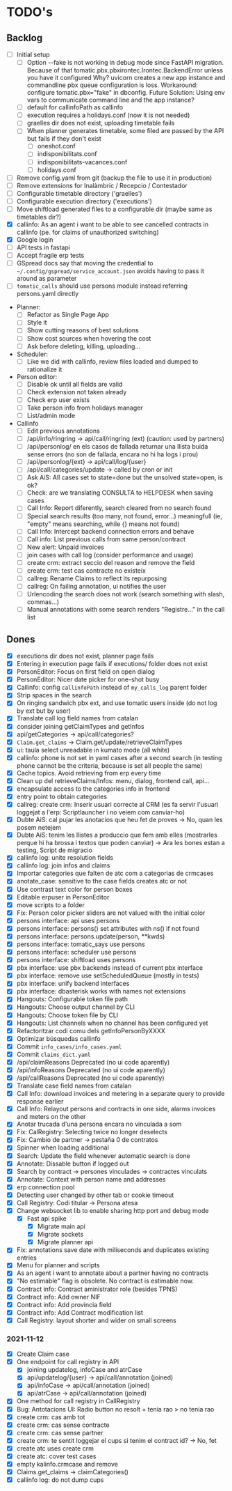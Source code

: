 # TODO's

## Backlog

- [ ] Initial setup
     - [ ] Option --fake is not working in debug mode since FastAPI migration.
           Because of that tomatic.pbx.pbxirontec.Irontec.BackendError unless you have it configured
           Why? uvicorn creates a new app instance and commandline pbx queue configuration is loss.
           Workaround: configure tomatic.pbx="fake" in dbconfig.
           Future Solution: Using env vars to communicate command line and the app instance?
     - [ ] default for callinfoPath as callinfo
     - [ ] execution requires a holidays.conf (now it is not needed)
     - [ ] graelles dir does not exist, uploading timetable fails
     - [ ] When planner generates timetable, some filed are passed by the API but fails if they don't exist
          - [ ] oneshot.conf
          - [ ] indisponibilitats.conf
          - [ ] indisponibilitats-vacances.conf
          - [ ] holidays.conf
- [ ] Remove config.yaml from git (backup the file to use it in production)
- [ ] Remove extensions for Inalàmbric / Recepcio / Contestador
- [ ] Configurable timetable directory ('graelles')
- [ ] Configurable execution directory ('executions')
- [ ] Move shiftload generated files to a configurable dir (maybe same as timetables dir?)
- [x] callinfo: As an agent i want to be able to see cancelled contracts in callinfo (pe. for claims of unauthorized switching)
- [x] Google login
- [ ] API tests in fastapi
- [ ] Accept fragile erp tests
- [ ] GSpread docs say that moving the credential to `~/.config/gspread/service_account.json` avoids having to pass it around as parameter
- [ ] `tomatic_calls` should use persons module instead referring persons.yaml directly

- Planner:
     - [ ] Refactor as Single Page App
     - [ ] Style it
     - [ ] Show cutting reasons of best solutions
     - [ ] Show cost sources when hovering the cost
     - [ ] Ask before deleting, killing, uploading...
- Scheduler:
     - [ ] Like we did with callinfo, review files loaded and dumped to rationalize it
- Person editor:
     - [ ] Disable ok until all fields are valid
     - [ ] Check extension not taken already
     - [ ] Check erp user exists
     - [ ] Take person info from holidays manager
     - [ ] List/admin mode
- Callinfo
     - [ ] Edit previous annotations
     - [ ] /api/info/ringring -> api/call/ringring (ext) (caution: used by partners)
     - [ ] /api/personlog/<ext> en els casos de fallada returnar una llista buida sense errors (no son de fallada, encara no hi ha logs i prou)
     - [ ] /api/personlog/{ext} -> api/call/log/{user}
     - [ ] /api/call/categories/update -> called by cron or init
     - [ ] Ask AiS: All cases set to state=done but the unsolved state=open, is ok?
     - [ ] Check: are we translating CONSULTA to HELPDESK when saving cases
     - [ ] Call Info: Report diferently, search cleared from no search found
     - [ ] Special search results (too many, not found, error...) meaningfull (ie, "empty" means searching, while {} means not found)
     - [ ] Call Info: Intercept backend connection errors and behave
     - [ ] Call info: List previous calls from same person/contract
     - [ ] New alert: Unpaid invoices
     - [ ] join cases with call log (consider performance and usage)
     - [ ] create crm: extract seccio del reason and remove the field
     - [ ] create crm: test cas contracte no existeix
     - [ ] callreg: Rename Claims to reflect its repurposing
     - [ ] callreg: On failing annotation, ui notifies the user
     - [ ] Urlencoding the search does not work (search something with slash, commas...)
     - [ ] Manual annotations with some search renders "Registre..." in the call list

## Dones

- [x] executions dir does not exist, planner page fails
- [x] Entering in execution page fails if executions/ folder does not exist
- [x] PersonEditor: Focus on first field on open dialog
- [x] PersonEditor: Nicer date picker for one-shot busy
- [x] Callinfo: config `callinfoPath` instead of `my_calls_log` parent folder
- [x] Strip spaces in the search
- [x] On ringing sandwich pbx ext, and use tomatic users inside (do not log by ext but by user)
- [x] Translate call log field names from catalan
- [x] consider joining getClaimTypes and getInfos
- [x] api/getCategories -> api/call/categories?
- [x] `Claim.get_claims` -> Claim.get/update/retrieveClaimTypes
- [x] ui: taula select unreadable in kumato mode (all white)
- [x] callinfo: phone is not set in yaml cases after a second search (in testing phone cannot be the criteria, because is set all people the same)
- [x] Cache topics. Avoid retrieving from erp every time
- [x] Clean up del retrieveClaims/Infos: menu, dialog, frontend call, api...
- [x] encapsulate access to the categories info in frontend
- [x] entry point to obtain categories
- [x] callreg: create crm: Inserir usuari correcte al CRM (es fa servir l'usuari loggejat a l'erp: Scriptlauncher i no veiem com canviar-ho)
- [x] Dubte AiS: cal pujar les anotacios que heu fet de proves -> No, quan les posem netejem
- [x] Dubte AiS: tenim les llistes a produccio que fem amb elles (mostrarles perque hi ha brossa i textos que poden canviar) -> Ara les bones estan a testing, Script de migracio
- [x] callinfo log: unite resolution fields
- [x] callinfo log: join infos and claims
- [x] Importar categories que falten de atc com a categorias de crmcases
- [x] anotate_case: sensitive to the case fields creates atc or not
- [x] Use contrast text color for person boxes
- [x] Editable erpuser in PersonEditor
- [x] move scripts to a folder
- [x] Fix: Person color picker sliders are not valued with the initial color
- [x] persons interface: api uses persons
- [x] persons interface: persons() set attributes with ns() if not found
- [x] persons interface: persons.update(person, \*\*kwds)
- [x] persons interface: tomatic_says use persons
- [x] persons interface: scheduler use persons
- [x] persons interface: shiftload uses persons
- [x] pbx interface: use pbx backends instead of current pbx interface
- [x] pbx interface: remove use setScheduledQueue (mostly in tests)
- [x] pbx interface: unify backend interfaces
- [x] pbx interface: dbasterisk works with names not extensions
- [x] Hangouts: Configurable token file path
- [x] Hangouts: Choose output channel by CLI
- [x] Hangouts: Choose token file by CLI
- [x] Hangouts: List channels when no channel has been configured yet
- [x] Refactoritzar codi comu dels getInfoPersonByXXXX
- [x] Optimizar búsquedas callinfo
- [x] Commit `info_cases/info_cases.yaml`
- [x] Commit `claims_dict.yaml`
- [x] /api/claimReasons Deprecated (no ui code aparently)
- [x] /api/infoReasons Deprecated (no ui code aparently)
- [x] /api/callReasons Deprecated (no ui code aparently)
- [x] Translate case field names from catalan
- [x] Call Info: download invoices and metering in a separate query to provide response earlier
- [x] Call Info: Relayout persons and contracts in one side, alarms invoices and meters on the other
- [x] Anotar trucada d'una persona encara no vinculada a som
- [x] Fix: CalRegistry: Selecting twice no longer deselects
- [x] Fix: Cambio de partner -> pestaña 0 de contratos
- [x] Spinner when loading additional
- [x] Search: Update the field whenever automatic search is done
- [x] Annotate: Dissable button if logged out
- [x] Search by contract -> persones vinculades -> contractes vinculats
- [x] Annotate: Context with person name and addresses
- [x] erp connection pool
- [x] Detecting user changed by other tab or cookie timeout
- [x] Call Registry: Codi titular -> Persona atesa
- [x] Change websocket lib to enable sharing http port and debug mode
     - [x] Fast api spike
          - [x] Migrate main api
          - [x] Migrate sockets
          - [x] Migrate planner api
- [x] Fix: annotations save date with miliseconds and duplicates existing entries
- [x] Menu for planner and scripts
- [x] As an agent i want to annotate about a partner having no contracts
- [x] "No estimable" flag is obsolete. No contract is estimable now.
- [x] Contract info: Contract aministrator role (besides TPNS)
- [x] Contract info: Add owner NIF
- [x] Contract info: Add provincia field
- [x] Contract info: Add Contract modification list
- [x] Call Registry: layout shorter and wider on small screens

### 2021-11-12

- [x] Create Claim case
- [x] One endpoint for call registry in API
     - [x] joining updatelog, infoCase and atrCase
     - [x] api/updatelog/{user} -> api/call/annotation (joined)
     - [x] api/infoCase -> api/call/annotation (joined)
     - [x] api/atrCase -> api/call/annotation (joined)
- [x] One method for call registry in CallRegistry
- [x] Bug: Antotacions UI: Radio button no resolt + tenia rao > no tenia rao
- [x] create crm: cas amb tot
- [x] create crm: cas sense contracte
- [x] create crm: cas sense partner
- [x] create crm: te sentit loggejar el cups si tenim el contract id? -> No, fet
- [x] create atc uses create crm
- [x] create atc: cover test cases
- [x] empty kalinfo.crmcase and remove
- [x] Claims.get_claims -> claimCategories()
- [x] callinfo log: do not dump cups
